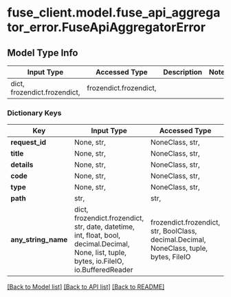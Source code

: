 # fuse_client.model.fuse_api_aggregator_error.FuseApiAggregatorError

## Model Type Info
Input Type | Accessed Type | Description | Notes
------------ | ------------- | ------------- | -------------
dict, frozendict.frozendict,  | frozendict.frozendict,  |  | 

### Dictionary Keys
Key | Input Type | Accessed Type | Description | Notes
------------ | ------------- | ------------- | ------------- | -------------
**request_id** | None, str,  | NoneClass, str,  |  | [optional] 
**title** | None, str,  | NoneClass, str,  |  | [optional] 
**details** | None, str,  | NoneClass, str,  |  | [optional] 
**code** | None, str,  | NoneClass, str,  |  | [optional] 
**type** | None, str,  | NoneClass, str,  |  | [optional] 
**path** | str,  | str,  |  | [optional] 
**any_string_name** | dict, frozendict.frozendict, str, date, datetime, int, float, bool, decimal.Decimal, None, list, tuple, bytes, io.FileIO, io.BufferedReader | frozendict.frozendict, str, BoolClass, decimal.Decimal, NoneClass, tuple, bytes, FileIO | any string name can be used but the value must be the correct type | [optional]

[[Back to Model list]](../../README.md#documentation-for-models) [[Back to API list]](../../README.md#documentation-for-api-endpoints) [[Back to README]](../../README.md)

